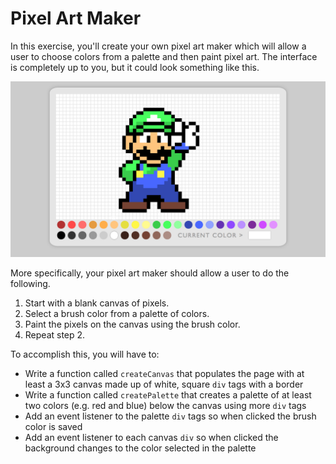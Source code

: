 # Pixel Art Maker

In this exercise, you'll create your own pixel art maker which will allow a user to choose colors from a palette and then paint pixel art. The interface is completely up to you, but it could look something like this.

![Example of Pixel Art Maker](screenshots/pixel-art-maker-alt.png)

More specifically, your pixel art maker should allow a user to do the following.

1. Start with a blank canvas of pixels.
1. Select a brush color from a palette of colors.
1. Paint the pixels on the canvas using the brush color.
1. Repeat step 2.

To accomplish this, you will have to:

* Write a function called `createCanvas` that populates the page with at least a 3x3 canvas made up of white, square `div` tags with a border
* Write a function called  `createPalette` that creates a palette of at least two colors (e.g. red and blue) below the canvas using more `div` tags
* Add an event listener to the palette `div` tags so when clicked the brush color is saved
* Add an event listener to each canvas `div` so when clicked the background changes to the color selected in the palette
